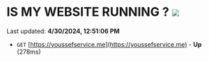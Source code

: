 # IS MY WEBSITE RUNNING ? [![](https://img.shields.io/static/v1?label=Sponsor&message=%E2%9D%A4&logo=GitHub&color=%23fe8e86)](https://github.com/sponsors/<username>)

Last updated: **4/30/2024, 12:51:06 PM**

- `GET` [https://youssefservice.me](https://youssefservice.me) - **Up** (278ms)
